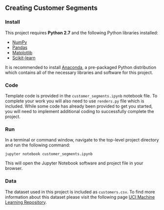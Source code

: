 ## Creating Customer Segments

### Install

This project requires **Python 2.7** and the following Python libraries installed:

- [NumPy](http://www.numpy.org/)
- [Pandas](http://pandas.pydata.org/)
- [Matplotlib](http://matplotlib.org/)
- [Scikit-learn](http://scikit-learn.org/stable/)

It is recommended to install [Anaconda](https://www.continuum.io/downloads), a pre-packaged Python distribution which contains all of the necessary libraries and software for this project. 

### Code

Template code is provided in the `customer_segments.ipynb` notebook file. To complete your work you will also need to use  `renders.py` file which is included. While some code has already been provided to get you started, you will need to implement additional coding to successfully complete the project.

### Run

In a terminal or command window, navigate to the top-level project directory and run the following command:
  
```jupyter notebook customer_segments.ipynb```

This will open the Jupyter Notebook software and project file in your browser.

### Data

The dataset used in this project is included as `customers.csv`. To find more information about this dataset please visit the following page [UCI Machine Learning Repository](https://archive.ics.uci.edu/ml/datasets/Wholesale+customers).
